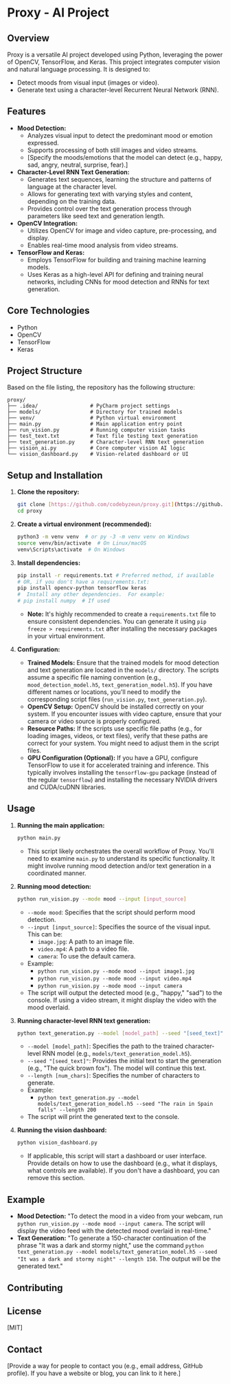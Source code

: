# Proxy - AI Project

## Overview

Proxy is a versatile AI project developed using Python, leveraging the power of OpenCV, TensorFlow, and Keras. This project integrates computer vision and natural language processing.  It is designed to:

* Detect moods from visual input (images or video).
* Generate text using a character-level Recurrent Neural Network (RNN).

## Features

* **Mood Detection:**
    * Analyzes visual input to detect the predominant mood or emotion expressed.
    * Supports processing of both still images and video streams.
    * [Specify the moods/emotions that the model can detect (e.g., happy, sad, angry, neutral, surprise, fear).]
* **Character-Level RNN Text Generation:**
    * Generates text sequences, learning the structure and patterns of language at the character level.
    * Allows for generating text with varying styles and content, depending on the training data.
    * Provides control over the text generation process through parameters like seed text and generation length.
* **OpenCV Integration:**
    * Utilizes OpenCV for image and video capture, pre-processing, and display.
    * Enables real-time mood analysis from video streams.
* **TensorFlow and Keras:**
    * Employs TensorFlow for building and training machine learning models.
    * Uses Keras as a high-level API for defining and training neural networks, including CNNs for mood detection and RNNs for text generation.

## Core Technologies

* Python
* OpenCV
* TensorFlow
* Keras

## Project Structure

Based on the file listing, the repository has the following structure:

```
proxy/
├── .idea/                 # PyCharm project settings
├── models/                # Directory for trained models
├── venv/                  # Python virtual environment
├── main.py                # Main application entry point
├── run_vision.py          # Running computer vision tasks
├── test_text.txt          # Text file testing text generation
├── text_generation.py     # Character-level RNN text generation
├── vision_ai.py           # Core computer vision AI logic
└── vision_dashboard.py    # Vision-related dashboard or UI
```

## Setup and Installation

1.  **Clone the repository:**

    ```bash
    git clone [https://github.com/codebyzeun/proxy.git](https://github.com/codebyzeun/proxy.git)
    cd proxy
    ```

2.  **Create a virtual environment (recommended):**

    ```bash
    python3 -m venv venv  # or py -3 -m venv venv on Windows
    source venv/bin/activate  # On Linux/macOS
    venv\Scripts\activate  # On Windows
    ```

3.  **Install dependencies:**

    ```bash
    pip install -r requirements.txt # Preferred method, if available
    # OR, if you don't have a requirements.txt:
    pip install opencv-python tensorflow keras
    #  Install any other dependencies.  For example:
    # pip install numpy  # If used
    ```

    * **Note:** It's highly recommended to create a `requirements.txt` file to ensure consistent dependencies.  You can generate it using `pip freeze > requirements.txt` after installing the necessary packages in your virtual environment.

4.  **Configuration:**

    * **Trained Models:** Ensure that the trained models for mood detection and text generation are located in the `models/` directory.  The scripts assume a specific file naming convention (e.g., `mood_detection_model.h5`, `text_generation_model.h5`).  If you have different names or locations, you'll need to modify the corresponding script files (`run_vision.py`, `text_generation.py`).
    * **OpenCV Setup:** OpenCV should be installed correctly on your system.  If you encounter issues with video capture, ensure that your camera or video source is properly configured.
    * **Resource Paths:** If the scripts use specific file paths (e.g., for loading images, videos, or text files), verify that these paths are correct for your system.  You might need to adjust them in the script files.
    * **GPU Configuration (Optional):** If you have a GPU, configure TensorFlow to use it for accelerated training and inference.  This typically involves installing the `tensorflow-gpu` package (instead of the regular `tensorflow`) and installing the necessary NVIDIA drivers and CUDA/cuDNN libraries.

## Usage

1.  **Running the main application:**

    ```bash
    python main.py
    ```

    * This script likely orchestrates the overall workflow of Proxy.  You'll need to examine `main.py` to understand its specific functionality.  It might involve running mood detection and/or text generation in a coordinated manner.

2.  **Running mood detection:**

    ```bash
    python run_vision.py --mode mood --input [input_source]
    ```

    * `--mode mood`:  Specifies that the script should perform mood detection.
    * `--input [input_source]`:  Specifies the source of the visual input.  This can be:
        * `image.jpg`:  A path to an image file.
        * `video.mp4`:  A path to a video file.
        * `camera`:  To use the default camera.
    * Example:
        * `python run_vision.py --mode mood --input image1.jpg`
        * `python run_vision.py --mode mood --input video.mp4`
        * `python run_vision.py --mode mood --input camera`
    * The script will output the detected mood (e.g., "happy," "sad") to the console.  If using a video stream, it might display the video with the mood overlaid.

3.  **Running character-level RNN text generation:**

    ```bash
    python text_generation.py --model [model_path] --seed "[seed_text]" --length [num_chars]
    ```

    * `--model [model_path]`:  Specifies the path to the trained character-level RNN model (e.g., `models/text_generation_model.h5`).
    * `--seed "[seed_text]"`:  Provides the initial text to start the generation (e.g., "The quick brown fox").  The model will continue this text.
    * `--length [num_chars]`:  Specifies the number of characters to generate.
    * Example:
        * `python text_generation.py --model models/text_generation_model.h5 --seed "The rain in Spain falls" --length 200`
    * The script will print the generated text to the console.

4.  **Running the vision dashboard:**

    ```bash
    python vision_dashboard.py
    ```

    * If applicable, this script will start a dashboard or user interface.  Provide details on how to use the dashboard (e.g., what it displays, what controls are available).  If you don't have a dashboard, you can remove this section.

## Example

* **Mood Detection:** "To detect the mood in a video from your webcam, run `python run_vision.py --mode mood --input camera`. The script will display the video feed with the detected mood overlaid in real-time."
* **Text Generation:** "To generate a 150-character continuation of the phrase "It was a dark and stormy night," use the command `python text_generation.py --model models/text_generation_model.h5 --seed "It was a dark and stormy night" --length 150`.  The output will be the generated text."

## Contributing

## License

[MIT]

## Contact

[Provide a way for people to contact you (e.g., email address, GitHub profile). If you have a website or blog, you can link to it here.]
